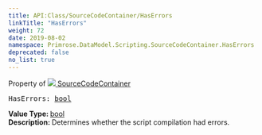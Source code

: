 ```yaml
---
title: API:Class/SourceCodeContainer/HasErrors
linkTitle: "HasErrors"
weight: 72
date: 2019-08-02
namespace: Primrose.DataModel.Scripting.SourceCodeContainer.HasErrors
deprecated: false
no_list: true
---
```

Property of <a href="/docs/api-reference/Class/SourceCodeContainer"><img src="/icons/silk/default.png"/>&nbsp;SourceCodeContainer</a>
<pre class="method-declaration">
HasErrors: <a class="type" href="/docs/api-reference/System/Primitives#boolean">bool</a></pre>
<b>Value Type: </b>
<a class="type" href="/docs/api-reference/System/Primitives#boolean">bool</a>
<br/>
<b>Description: </b>
Determines whether the script compilation had errors.

